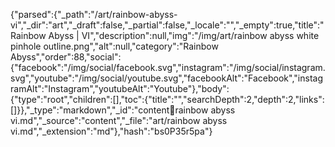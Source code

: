 {"parsed":{"_path":"/art/rainbow-abyss-vi","_dir":"art","_draft":false,"_partial":false,"_locale":"","_empty":true,"title":"Rainbow Abyss | VI","description":null,"img":"/img/art/rainbow abyss white pinhole outline.png","alt":null,"category":"Rainbow Abyss","order":88,"social":{"facebook":"/img/social/facebook.svg","instagram":"/img/social/instagram.svg","youtube":"/img/social/youtube.svg","facebookAlt":"Facebook","instagramAlt":"Instagram","youtubeAlt":"Youtube"},"body":{"type":"root","children":[],"toc":{"title":"","searchDepth":2,"depth":2,"links":[]}},"_type":"markdown","_id":"content:art:rainbow abyss vi.md","_source":"content","_file":"art/rainbow abyss vi.md","_extension":"md"},"hash":"bs0P35r5pa"}